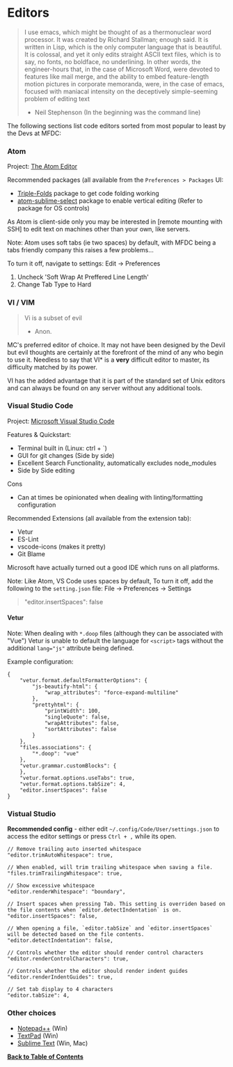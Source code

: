 Editors
=======

> I use emacs, which might be thought of as a thermonuclear word processor. It was created by Richard Stallman; enough said. It is written in Lisp, which is the only computer language that is beautiful. It is colossal, and yet it only edits straight ASCII text files, which is to say, no fonts, no boldface, no underlining. In other words, the engineer-hours that, in the case of Microsoft Word, were devoted to features like mail merge, and the ability to embed feature-length motion pictures in corporate memoranda, were, in the case of emacs, focused with maniacal intensity on the deceptively simple-seeming problem of editing text
> - Neil Stephenson (In the beginning was the command line)


The following sections list code editors sorted from most popular to least by the Devs at MFDC:


### Atom

Project: [The Atom Editor](https://github.com/atom/atom)

Recommended packages (all available from the `Preferences > Packages` UI:

* [Triple-Folds](https://atom.io/packages/triple-folds) package to get code folding working
* [atom-sublime-select](https://atom.io/packages/sublime-style-column-selection) package to enable vertical editing (Refer to package for OS controls)

As Atom is client-side only you may be interested in [remote mounting with SSH] to edit text on machines other than your own, like servers.

Note: Atom uses soft tabs (ie two spaces) by default, with MFDC being a tabs friendly company this raises a few problems...

To turn it off, navigate to settings:
Edit -> Preferences

1. Uncheck 'Soft Wrap At Preffered Line Length'
2. Change Tab Type to Hard

### VI / VIM

> Vi is a subset of evil
> - Anon.

MC's preferred editor of choice. It may not have been designed by the Devil but evil thoughts are certainly at the forefront of the mind of any who begin to use it. Needless to say that VI* is a **very** difficult editor to master, its difficulty matched by its power.

VI has the added advantage that it is part of the standard set of Unix editors and can always be found on any server without any additional tools.

### Visual Studio Code

Project: [Microsoft Visual Studio Code](https://github.com/Microsoft/vscode)

Features & Quickstart:
* Terminal built in (Linux: ctrl + `)
* GUI for git changes (Side by side)
* Excellent Search Functionality, automatically excludes node_modules
* Side by Side editing

Cons
* Can at times be opinionated when dealing with linting/formatting configuration

Recommended Extensions (all available from the extension tab):

* Vetur
* ES-Lint
* vscode-icons (makes it pretty)
* Git Blame

Microsoft have actually turned out a good IDE which runs on all platforms.

Note: Like Atom, VS Code uses spaces by default, To turn it off, add the following to the `setting.json` file:
File -> Preferences -> Settings

> "editor.insertSpaces": false

#### Vetur

Note: When dealing with `*.doop` files (although they can be associated with "Vue") Vetur is unable to default the language for `<script>` tags without the additional `lang="js"` attribute being defined.

Example configuration:

```
{
    "vetur.format.defaultFormatterOptions": {
        "js-beautify-html": {
            "wrap_attributes": "force-expand-multiline"
        },
        "prettyhtml": {
            "printWidth": 100,
            "singleQuote": false,
            "wrapAttributes": false,
            "sortAttributes": false
        }
    },
    "files.associations": {
        "*.doop": "vue"
    },
    "vetur.grammar.customBlocks": {
    },
    "vetur.format.options.useTabs": true,
    "vetur.format.options.tabSize": 4,
    "editor.insertSpaces": false
}
```

### Vistual Studio

**Recommended config** - either edit `~/.config/Code/User/settings.json` to access the editor settings or press `Ctrl + ,` while its open.

```
// Remove trailing auto inserted whitespace
"editor.trimAutoWhitespace": true,

// When enabled, will trim trailing whitespace when saving a file.
"files.trimTrailingWhitespace": true,

// Show excessive whitespace
"editor.renderWhitespace": "boundary",

// Insert spaces when pressing Tab. This setting is overriden based on the file contents when `editor.detectIndentation` is on.
"editor.insertSpaces": false,

// When opening a file, `editor.tabSize` and `editor.insertSpaces` will be detected based on the file contents.
"editor.detectIndentation": false,

// Controls whether the editor should render control characters
"editor.renderControlCharacters": true,

// Controls whether the editor should render indent guides
"editor.renderIndentGuides": true,

// Set tab display to 4 characters
"editor.tabSize": 4,
```


### Other choices

* [Notepad++](http://www.notepad-plus-plus.org) (Win)
* [TextPad](http://www.textpad.com/) (Win)
* [Sublime Text](http://www.sublimetext.com) (Win, Mac)


**[Back to Table of Contents](../README.md)**
